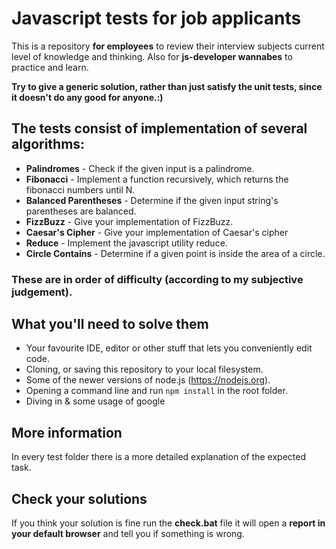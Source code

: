 # Javascript tests for job applicants
This is a repository **for employees** to review their interview subjects current level of knowledge and thinking. Also for **js-developer wannabes** to practice and learn. 

**Try to give a generic solution, rather than just satisfy the unit tests, since it doesn't do any good for anyone.:)**

## The tests consist of implementation of several algorithms:
* **Palindromes** - Check if the given input is a palindrome.
* **Fibonacci** - Implement a function recursively, which returns the fibonacci numbers until N.
* **Balanced Parentheses** - Determine if the given input string's parentheses are balanced.
* **FizzBuzz** - Give your implementation of FizzBuzz.
* **Caesar's Cipher** - Give your implementation of Caesar's cipher
* **Reduce** - Implement the javascript utility reduce.
* **Circle Contains** - Determine if a given point is inside the area of a circle.

### These are in order of difficulty (according to my subjective judgement).

## What you'll need to solve them
* Your favourite IDE, editor or other stuff that lets you conveniently edit code.
* Cloning, or saving this repository to your local filesystem.
* Some of the newer versions of node.js (https://nodejs.org).
* Opening a command line and run ```npm install``` in the root folder.
* Diving in & some usage of google

## More information
In every test folder there is a more detailed explanation of the expected task.

## Check your solutions
If you think your solution is fine run the **check.bat** file it will open a **report in your default browser** and tell you if something is wrong.
